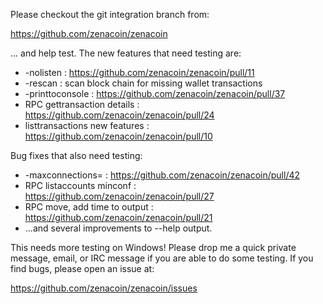 Please checkout the git integration branch from:

https://github.com/zenacoin/zenacoin

... and help test.  The new features that need testing are:

* -nolisten : https://github.com/zenacoin/zenacoin/pull/11
* -rescan : scan block chain for missing wallet transactions
* -printtoconsole : https://github.com/zenacoin/zenacoin/pull/37
* RPC gettransaction details : https://github.com/zenacoin/zenacoin/pull/24
* listtransactions new features : https://github.com/zenacoin/zenacoin/pull/10

Bug fixes that also need testing:

* -maxconnections= : https://github.com/zenacoin/zenacoin/pull/42
* RPC listaccounts minconf : https://github.com/zenacoin/zenacoin/pull/27
* RPC move, add time to output : https://github.com/zenacoin/zenacoin/pull/21
* ...and several improvements to --help output.

This needs more testing on Windows!  Please drop me a quick private message, email, or IRC message if you are able to do some testing.  If you find bugs, please open an issue at:

https://github.com/zenacoin/zenacoin/issues
